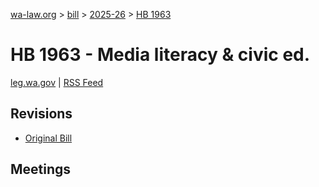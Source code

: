[wa-law.org](/) > [bill](/bill/) > [2025-26](/bill/2025-26/) > [HB 1963](/bill/2025-26/hb/1963/)

# HB 1963 - Media literacy & civic ed.
[leg.wa.gov](https://app.leg.wa.gov/billsummary?BillNumber=1963&Year=2025&Initiative=false) | [RSS Feed](./rss.xml)

## Revisions
* [Original Bill](1/)

## Meetings
